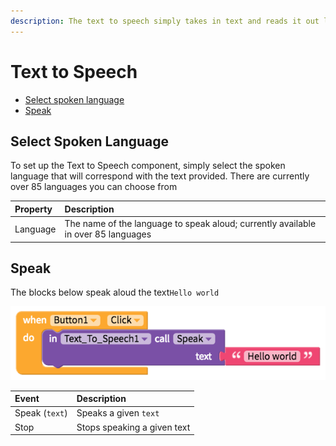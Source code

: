 ```yaml
---
description: The text to speech simply takes in text and reads it out loud.
---
```


# Text to Speech

* [Select spoken language](text-to-speech.md#select-spoken-language)
* [Speak](text-to-speech.md#speak)

## Select Spoken Language

To set up the Text to Speech component, simply select the spoken language that will correspond with the text provided. There are currently over 85 languages you can choose from

| Property | Description |
| :--- | :--- |
| Language | The name of the language to speak aloud; currently available in over 85 languages |

## Speak

The blocks below speak aloud the text`Hello world`

![](.gitbook/assets/text-to-speech-fig-1.png)

| Event | Description |
| :--- | :--- |
| Speak \(`text`\) | Speaks a given `text` |
| Stop | Stops speaking a given text |

